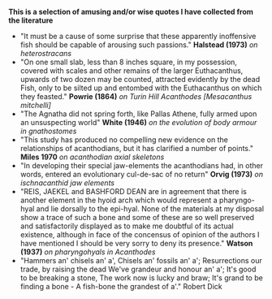 **This is a selection of amusing and/or wise quotes I have collected from the literature**


* "It must be a cause of some surprise that these apparently inoffensive fish should be capable of arousing such passions." **Halstead (1973)** *on heterostracans*
* "On one small slab, less than 8 inches square, in my possession, covered with scales and other remains of the larger Euthacanthus, upwards of two dozen may be counted, attracted evidently by the dead Fish, only to be silted up and entombed with the Euthacanthus on which they feasted." **Powrie (1864)** *on Turin Hill Acanthodes [Mesacanthus mitchelli]*
* "The Agnatha did not spring forth, like Pallas Athene, fully armed upon an unsuspecting world" **White (1946)** *on the evolution of body armour in gnathostomes*
* "This study has produced no compelling new evidence on the relationships of acanthodians, but it has clarified a number of points." **Miles 1970** *on acanthodian axial skeletons*
* "In developing their special jaw-elements the acanthodians had, in other words, entered an evolutionary cul-de-sac of no return" **Orvig (1973)** *on ischnacanthid jaw elements* 
* "REIS, JAEKEL and BASHFORD DEAN are in agreement that there is another element in the hyoid arch which would represent a pharyngo-hyal and lie dorsally to the epi-hyal. None of the materials at my disposal show a trace of such a bone and some of these are so well preserved and satisfactorily displayed as to make me doubtful of its actual existence, although in face of the concensus of opinion of the authors I have mentioned I should be very sorry to deny its presence." **Watson (1937)** *on pharyngohyals in Acanthodes*
* 	"Hammers an' chisels an' a', Chisels an' fossils an' a'; Resurrections our trade, by raising the dead We've grandeur and honour an' a'; It's good to be breaking a stone, The work now is lucky and braw; It's grand to be finding a bone - A fish-bone the grandest of a'." Robert Dick